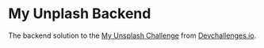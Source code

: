 # My Unplash Backend

The backend solution to the [My Unsplash Challenge](https://legacy.devchallenges.io/challenges/rYyhwJAxMfES5jNQ9YsP) from [Devchallenges.io](https://legacy.devchallenges.io/).
